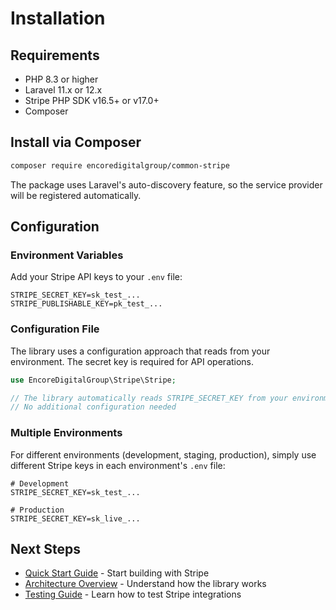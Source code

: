 # Installation

## Requirements

- PHP 8.3 or higher
- Laravel 11.x or 12.x
- Stripe PHP SDK v16.5+ or v17.0+
- Composer

## Install via Composer

```bash
composer require encoredigitalgroup/common-stripe
```

The package uses Laravel's auto-discovery feature, so the service provider will be registered automatically.

## Configuration

### Environment Variables

Add your Stripe API keys to your `.env` file:

```env
STRIPE_SECRET_KEY=sk_test_...
STRIPE_PUBLISHABLE_KEY=pk_test_...
```

### Configuration File

The library uses a configuration approach that reads from your environment. The secret key is required for API operations.

```php
use EncoreDigitalGroup\Stripe\Stripe;

// The library automatically reads STRIPE_SECRET_KEY from your environment
// No additional configuration needed
```

### Multiple Environments

For different environments (development, staging, production), simply use different Stripe keys in each environment's `.env` file:

```env
# Development
STRIPE_SECRET_KEY=sk_test_...

# Production
STRIPE_SECRET_KEY=sk_live_...
```

## Next Steps

- [Quick Start Guide](quick-start.md) - Start building with Stripe
- [Architecture Overview](architecture.md) - Understand how the library works
- [Testing Guide](testing.md) - Learn how to test Stripe integrations

